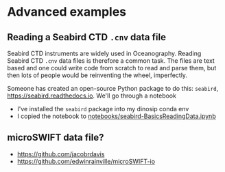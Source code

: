 # Advanced examples

## Reading a Seabird CTD `.cnv` data file

Seabird CTD instruments are widely used in Oceanography. Reading Seabird CTD `.cnv` data files is therefore a common task. The files are text based and one could write code from scratch to read and parse them, but then lots of people would be reinventing the wheel, imperfectly.

Someone has created an open-source Python package to do this: `seabird`, https://seabird.readthedocs.io. We'll go through a notebook 

- I've installed the `seabird` package into my dinosip conda env
- I copied the notebook to [notebooks/seabird-BasicsReadingData.ipynb](./notebooks/seabird-BasicsReadingData.ipynb)

## microSWIFT data file?

- https://github.com/jacobrdavis
- https://github.com/edwinrainville/microSWIFT-io
